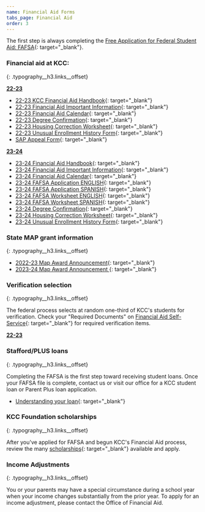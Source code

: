 ```yaml
---
name: Financial Aid Forms
tabs_page: Financial Aid
order: 3
---
```

The first step is always completing the [Free Application for Federal Student Aid: FAFSA](http://www.fafsa.gov/){: target="_blank"}.

### Financial aid at KCC:
{: .typography__h3.links__offset}

**<u>22-23</u>**

* [22-23 KCC Financial Aid Handbook](../uploads/pdf/1-up-Financial-Aid-Handbook-2022-23.pdf){: target="_blank"}
* [22-23 Financial Aid Important Information](../uploads/pdf/22-23-Financial-Aid-Important-Information.pdf){: target="_blank"}
* [22-23 Financial Aid Calendar](../uploads/pdf/22-23-FA-Calendar.pdf){: target="_blank"}
* [22-23 Degree Confirmation](../uploads/pdf/22-23-Degree-Confirmation.pdf){: target="_blank"}
* [22-23 Housing Correction Worksheet](../uploads/pdf/22-23-Housing-Correction-Worksheet.pdf){: target="_blank"}
* [22-23 Unusual Enrollment History Form](../uploads/pdf/22-23-Unusual-Enrollment-History-Form.pdf){: target="_blank"}
* [SAP Appeal Form](../uploads/pdf/SAP-Appeal-Form.pdf){: target="_blank"}

**<u>23-24</u>**

* [<u>23-24 Financial Aid Handbook</u>](../uploads/pdf/23-24-Financial-Aid-Handbook.pdf"){: target="_blank"}
* [<u>23-24 Financial Aid Important Information</u>](../uploads/pdf/23-24-Financial-Aid-Important-Information.pdf){: target="_blank"}
* [<u>23-24 Financial Aid Calendar</u>](../uploads/pdf/23-24-Financial-Aid-Calendar.pdf){: target="_blank"}
* [<u>23-24 FAFSA Application ENGLISH</u>](../uploads/pdf/2023-24-FAFSA-application-English.pdf){: target="_blank"}
* [<u>23-24 FAFSA Application SPANISH</u>](../uploads/pdf/2023-24-FAFSA-application-Spanish.pdf){: target="_blank"}
* [<u>23-24 FAFSA Worksheet ENGLISH</u>](../uploads/pdf/2023-24-fafsa-worksheet--ENGLISH.pdf){: target="_blank"}
* [<u>23-24 FAFSA Worksheet SPANISH</u>](../uploads/pdf/2023-24-fafsa-worksheet--SPANISH.pdf){: target="_blank"}
* [<u>23-24 Degree Confirmation</u>](../uploads/pdf/23-24-Degree-Confirmation.pdf){: target="_blank"}
* [<u>23-24 Housing Correction Worksheet</u>](../uploads/pdf/23-24-Housing-Correction-Worksheet.pdf){: target="_blank"}
* [<u>23-24 Unusual Enrollment History Form</u>](../uploads/pdf/23-24-Unusual-Enrollment-History-Form.pdf){: target="_blank"}

### State MAP grant information
{: .typography__h3.links__offset}

* [2022-23 Map Award Announcement​](../uploads/pdf/22-23-MAP-Award-Announcement.pdf){: target="_blank"}
* [2023-24 Map Award Announcement&nbsp;](../uploads/pdf/23-24-MAP-Award-Announcement.pdf){: target="_blank"}

### Verification selection
{: .typography__h3.links__offset}

The federal process selects at random one-third of KCC's students for verification. Check your "Required Documents" on [Financial Aid Self-Service](https://selfservice.kcc.edu/Student/FinancialAid/Home){: target="_blank"} for required verification items.&nbsp;

**<u>22-23</u>**

### Stafford/PLUS loans
{: .typography__h3.links__offset}

Completing the FAFSA is the first step toward receiving student loans. Once your FAFSA file is complete, contact us or visit our office for a KCC student loan or Parent Plus loan application.

* [Understanding your loan](../uploads/understanding-federal-direct-staff-Loan.pdf){: target="_blank"}

### KCC Foundation scholarships
{: .typography__h3.links__offset}

After you've applied for FAFSA and begun KCC's Financial Aid process, review the many [scholarships](http://foundation.kcc.edu/scholarships/){: target="_blank"} available and apply.

### Income Adjustments
{: .typography__h3.links__offset}

You or your parents may have a special circumstance during a school year when your income changes substantially from the prior year. To apply for an income adjustment, please contact the Office of Financial Aid.​​​​